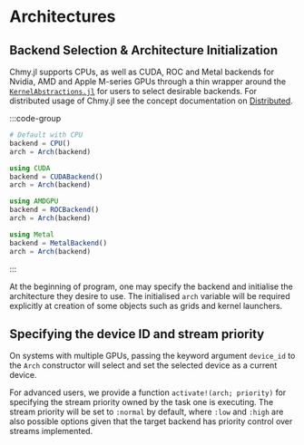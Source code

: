 # Architectures

## Backend Selection & Architecture Initialization

Chmy.jl supports CPUs, as well as CUDA, ROC and Metal backends for Nvidia, AMD and Apple M-series GPUs through a thin wrapper around the [`KernelAbstractions.jl`](https://github.com/JuliaGPU/KernelAbstractions.jl) for users to select desirable backends. For distributed usage of Chmy.jl see the concept documentation on [Distributed](./distributed.md).

:::code-group

```julia [CPUs]
# Default with CPU
backend = CPU()
arch = Arch(backend)
```

```julia [Nvidia GPUs]
using CUDA
backend = CUDABackend()
arch = Arch(backend)
```

```julia [AMD GPUs]
using AMDGPU
backend = ROCBackend()
arch = Arch(backend)
```

```julia [Apple GPUs]
using Metal
backend = MetalBackend()
arch = Arch(backend)
```

:::

At the beginning of program, one may specify the backend and initialise the architecture they desire to use. The initialised `arch` variable will be required explicitly at creation of some objects such as grids and kernel launchers.

## Specifying the device ID and stream priority

On systems with multiple GPUs, passing the keyword argument `device_id` to the `Arch` constructor will select and set the selected device as a current device.

For advanced users, we provide a function `activate!(arch; priority)` for specifying the stream priority owned by the task one is executing. The stream priority will be set to `:normal` by default, where `:low` and `:high` are also possible options given that the target backend has priority control over streams implemented.
